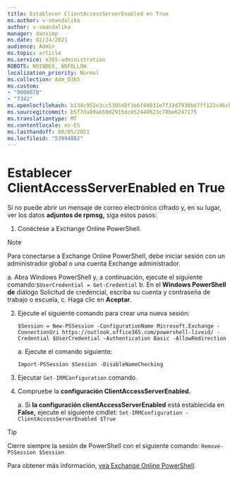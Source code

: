 ```yaml
---
title: Establecer ClientAccessServerEnabled en True
ms.author: v-smandalika
author: v-smandalika
manager: dansimp
ms.date: 02/24/2021
audience: Admin
ms.topic: article
ms.service: o365-administration
ROBOTS: NOINDEX, NOFOLLOW
localization_priority: Normal
ms.collection: Adm_O365
ms.custom:
- "9000078"
- "7342"
ms.openlocfilehash: b134c952e3cc5305d8f3e6f44031e7f33d7938b67ff122c46cb74bbd33cbf59e
ms.sourcegitcommit: b5f7da89a650d2915dc652449623c78be6247175
ms.translationtype: MT
ms.contentlocale: es-ES
ms.lasthandoff: 08/05/2021
ms.locfileid: "53994882"
---
```

# <a name="set-clientaccessserverenabled-to-true"></a>Establecer ClientAccessServerEnabled en True

Si no puede abrir un mensaje de correo electrónico cifrado y, en su lugar, ver los datos **adjuntos de rpmsg,** siga estos pasos:

1. Conéctese a Exchange Online PowerShell.

> [!NOTE]
> Para conectarse a Exchange Online PowerShell, debe iniciar sesión con un administrador global o una cuenta Exchange administrador.

   a. Abra Windows PowerShell y, a continuación, ejecute el siguiente comando:`$UserCredential = Get-Credential`
b. En el **Windows PowerShell de** diálogo Solicitud de credencial, escriba su cuenta y contraseña de trabajo o escuela, c. Haga clic en **Aceptar**. 

2. Ejecute el siguiente comando para crear una nueva sesión:

    `$Session = New-PSSession -ConfigurationName Microsoft.Exchange -ConnectionUri https://outlook.office365.com/powershell-liveid/ -Credential $UserCredential -Authentication Basic -AllowRedirection`

    a. Ejecute el comando siguiente:
    
    `Import-PSSession $Session -DisableNameChecking`

3. Ejecutar `Get-IRMConfiguration` comando.

4. Compruebe la **configuración ClientAccessServerEnabled.** 

    a. Si **la configuración clientAccessServerEnabled** está establecida en **False,** ejecute el siguiente cmdlet: `Set-IRMConfiguration -ClientAccessServerEnabled $True`

> [!TIP]
> Cierre siempre la sesión de PowerShell con el siguiente comando: `Remove-PSSession $Session`

Para obtener más información, [vea Exchange Online PowerShell](https://docs.microsoft.com/powershell/exchange/connect-to-exchange-online-powershell).

